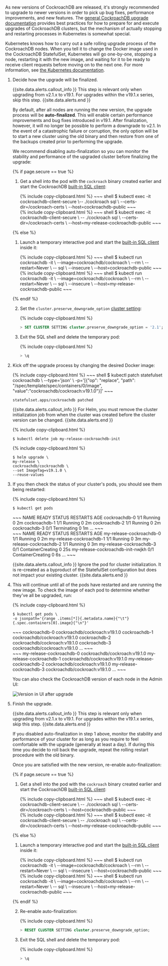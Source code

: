 As new versions of CockroachDB are released, it's strongly recommended to upgrade to newer versions in order to pick up bug fixes, performance improvements, and new features. The [general CockroachDB upgrade documentation](upgrade-cockroach-version.html) provides best practices for how to prepare for and execute upgrades of CockroachDB clusters, but the mechanism of actually stopping and restarting processes in Kubernetes is somewhat special.

Kubernetes knows how to carry out a safe rolling upgrade process of the CockroachDB nodes. When you tell it to change the Docker image used in the CockroachDB StatefulSet, Kubernetes will go one-by-one, stopping a node, restarting it with the new image, and waiting for it to be ready to receive client requests before moving on to the next one. For more information, see [the Kubernetes documentation](https://kubernetes.io/docs/tutorials/stateful-application/basic-stateful-set/#updating-statefulsets).

1. Decide how the upgrade will be finalized.

    {{site.data.alerts.callout_info }}
    This step is relevant only when upgrading from v2.1.x to v19.1. For upgrades within the v19.1.x series, skip this step.
    {{site.data.alerts.end }}

    By default, after all nodes are running the new version, the upgrade process will be **auto-finalized**. This will enable certain performance improvements and bug fixes introduced in v19.1. After finalization, however, it will no longer be possible to perform a downgrade to v2.1. In the event of a catastrophic failure or corruption, the only option will be to start a new cluster using the old binary and then restore from one of the backups created prior to performing the upgrade.

    We recommend disabling auto-finalization so you can monitor the stability and performance of the upgraded cluster before finalizing the upgrade:

    {% if page.secure == true %}

    1. Get a shell into the pod with the `cockroach` binary created earlier and start the CockroachDB [built-in SQL client](use-the-built-in-sql-client.html):

        <section class="filter-content" markdown="1" data-scope="manual">
        {% include copy-clipboard.html %}
        ~~~ shell
        $ kubectl exec -it cockroachdb-client-secure \-- ./cockroach sql \
        --certs-dir=/cockroach-certs \
        --host=cockroachdb-public
        ~~~
        </section>

        <section class="filter-content" markdown="1" data-scope="helm">
        {% include copy-clipboard.html %}
        ~~~ shell
        $ kubectl exec -it cockroachdb-client-secure \
        -- ./cockroach sql \
        --certs-dir=/cockroach-certs \
        --host=my-release-cockroachdb-public
        ~~~
        </section>


    {% else %}

    1. Launch a temporary interactive pod and start the [built-in SQL client](use-the-built-in-sql-client.html) inside it:

        <section class="filter-content" markdown="1" data-scope="manual">
        {% include copy-clipboard.html %}
        ~~~ shell
        $ kubectl run cockroachdb -it \
        --image=cockroachdb/cockroach \
        --rm \
        --restart=Never \
        -- sql \
        --insecure \
        --host=cockroachdb-public
        ~~~
        </section>

        <section class="filter-content" markdown="1" data-scope="helm">
        {% include copy-clipboard.html %}
        ~~~ shell
        $ kubectl run cockroachdb -it \
        --image=cockroachdb/cockroach \
        --rm \
        --restart=Never \
        -- sql \
        --insecure \
        --host=my-release-cockroachdb-public
        ~~~
        </section>

    {% endif %}

    2. Set the `cluster.preserve_downgrade_option` [cluster setting](cluster-settings.html):

        {% include copy-clipboard.html %}
        ~~~ sql
        > SET CLUSTER SETTING cluster.preserve_downgrade_option = '2.1';
        ~~~

    3. Exit the SQL shell and delete the temporary pod:

        {% include copy-clipboard.html %}
        ~~~ sql
        > \q
        ~~~

2. Kick off the upgrade process by changing the desired Docker image:

    <section class="filter-content" markdown="1" data-scope="manual">
    {% include copy-clipboard.html %}
    ~~~ shell
    $ kubectl patch statefulset cockroachdb \
    --type='json' \
    -p='[{"op": "replace", "path": "/spec/template/spec/containers/0/image", "value":"cockroachdb/cockroach:v19.1.0"}]'
    ~~~

    ~~~
    statefulset.apps/cockroachdb patched
    ~~~
    </section>

    <section class="filter-content" markdown="1" data-scope="helm">

    {{site.data.alerts.callout_info }}
    For Helm, you must remove the cluster initialization job from when the cluster was created before the cluster version can be changed.
    {{site.data.alerts.end }}

    {% include copy-clipboard.html %}
    ~~~ shell
    $ kubectl delete job my-release-cockroachdb-init
    ~~~

    {% include copy-clipboard.html %}
    ~~~ shell
    $ helm upgrade \
    my-release \
    cockroachdb/cockroachdb \
    --set ImageTag=v19.1.0 \
    --reuse-values
    ~~~
    </section>

3. If you then check the status of your cluster's pods, you should see them being restarted:

    {% include copy-clipboard.html %}
    ~~~ shell
    $ kubectl get pods
    ~~~

    <section class="filter-content" markdown="1" data-scope="manual">
    ~~~
    NAME            READY     STATUS        RESTARTS   AGE
    cockroachdb-0   1/1       Running       0          2m
    cockroachdb-1   1/1       Running       0          2m
    cockroachdb-2   1/1       Running       0          2m
    cockroachdb-3   0/1       Terminating   0          1m
    ...
    ~~~
    </section>

    <section class="filter-content" markdown="1" data-scope="helm">
    ~~~
    NAME                                READY     STATUS              RESTARTS   AGE
    my-release-cockroachdb-0            1/1       Running             0          2m
    my-release-cockroachdb-1            1/1       Running             0          3m
    my-release-cockroachdb-2            1/1       Running             0          3m
    my-release-cockroachdb-3            0/1       ContainerCreating   0          25s
    my-release-cockroachdb-init-nwjkh   0/1       ContainerCreating   0          6s
    ...
    ~~~

    {{site.data.alerts.callout_info }}
    Ignore the pod for cluster initialization. It is re-created as a byproduct of the StatefulSet configuration but does not impact your existing cluster.
    {{site.data.alerts.end }}
    </section>    

4. This will continue until all of the pods have restarted and are running the new image. To check the image of each pod to determine whether they've all be upgraded, run:

    {% include copy-clipboard.html %}
    ~~~ shell
    $ kubectl get pods \
    -o jsonpath='{range .items[*]}{.metadata.name}{"\t"}{.spec.containers[0].image}{"\n"}'
    ~~~

    <section class="filter-content" markdown="1" data-scope="manual">
    ~~~
    cockroachdb-0	cockroachdb/cockroach:v19.1.0
    cockroachdb-1	cockroachdb/cockroach:v19.1.0
    cockroachdb-2	cockroachdb/cockroach:v19.1.0
    cockroachdb-3	cockroachdb/cockroach:v19.1.0
    ...
    ~~~
    </section>

    <section class="filter-content" markdown="1" data-scope="helm">
    ~~~
    my-release-cockroachdb-0	cockroachdb/cockroach:v19.1.0
    my-release-cockroachdb-1	cockroachdb/cockroach:v19.1.0
    my-release-cockroachdb-2	cockroachdb/cockroach:v19.1.0
    my-release-cockroachdb-3	cockroachdb/cockroach:v19.1.0
    ...
    ~~~
    </section>

    You can also check the CockroachDB version of each node in the Admin UI:

    <img src="{{ 'images/v19.1/kubernetes-upgrade.png' | relative_url }}" alt="Version in UI after upgrade" style="max-width:100%" />

5. Finish the upgrade.

    {{site.data.alerts.callout_info }}
    This step is relevant only when upgrading from v2.1.x to v19.1. For upgrades within the v19.1.x series, skip this step.
    {{site.data.alerts.end }}

    If you disabled auto-finalization in step 1 above, monitor the stability and performance of your cluster for as long as you require to feel comfortable with the upgrade (generally at least a day). If during this time you decide to roll back the upgrade, repeat the rolling restart procedure with the old binary.

    Once you are satisfied with the new version, re-enable auto-finalization:

    {% if page.secure == true %}

    1. Get a shell into the pod with the `cockroach` binary created earlier and start the CockroachDB [built-in SQL client](use-the-built-in-sql-client.html):

        <section class="filter-content" markdown="1" data-scope="manual">
        {% include copy-clipboard.html %}
        ~~~ shell
        $ kubectl exec -it cockroachdb-client-secure \
        -- ./cockroach sql \
        --certs-dir=/cockroach-certs \
        --host=cockroachdb-public
        ~~~
        </section>

        <section class="filter-content" markdown="1" data-scope="helm">
        {% include copy-clipboard.html %}
        ~~~ shell
        $ kubectl exec -it cockroachdb-client-secure \
        -- ./cockroach sql \
        --certs-dir=/cockroach-certs \
        --host=my-release-cockroachdb-public
        ~~~
        </section>

    {% else %}

    1. Launch a temporary interactive pod and start the [built-in SQL client](use-the-built-in-sql-client.html) inside it:

        <section class="filter-content" markdown="1" data-scope="manual">
        {% include copy-clipboard.html %}
        ~~~ shell
        $ kubectl run cockroachdb -it \
        --image=cockroachdb/cockroach \
        --rm \
        --restart=Never \
        -- sql \
        --insecure \
        --host=cockroachdb-public
        ~~~
        </section>

        <section class="filter-content" markdown="1" data-scope="helm">
        {% include copy-clipboard.html %}
        ~~~ shell
        $ kubectl run cockroachdb -it \
        --image=cockroachdb/cockroach \
        --rm \
        --restart=Never \
        -- sql \
        --insecure \
        --host=my-release-cockroachdb-public
        ~~~
        </section>      

    {% endif %}

    2. Re-enable auto-finalization:

        {% include copy-clipboard.html %}
        ~~~ sql
        > RESET CLUSTER SETTING cluster.preserve_downgrade_option;
        ~~~

    3. Exit the SQL shell and delete the temporary pod:

        {% include copy-clipboard.html %}
        ~~~ sql
        > \q
        ~~~

